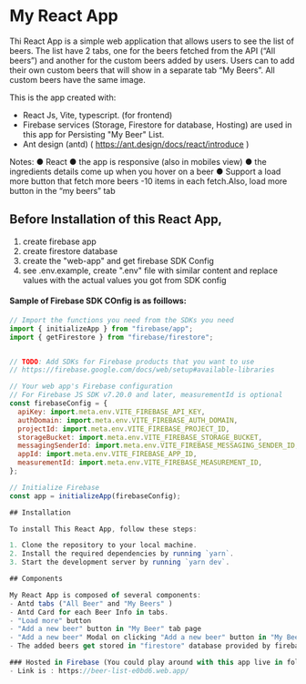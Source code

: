 # My React App

Thi React App is a simple web application that allows users to see the list of beers. The list have 2 tabs, one for the beers fetched from the API (“All beers”) and another for the custom beers added by users. Users can to add their own custom beers that will show in a separate tab “My Beers”. All custom beers have the same image.

This is the app created with:
-  React Js, Vite, typescript. (for frontend)
- Firebase services (Storage, Firestore for database, Hosting) are used in this app for Persisting "My Beer" List.
- Ant design (antd) ( https://ant.design/docs/react/introduce )

Notes:
● React 
● the app is responsive (also in mobiles view)
● the ingredients details come up when you hover on a beer
● Support a load more button that fetch more beers -10 items in each fetch.Also, load more button in the “my beers” tab

## Before Installation of this React App,
1. create firebase app
2. create firestore database 
3. create the "web-app" and get firebase SDK Config
4. see .env.example, create ".env" file with similar content and replace values with the actual values you got from SDK config
#### Sample of Firebase SDK COnfig is as foillows:
```jsx
// Import the functions you need from the SDKs you need
import { initializeApp } from "firebase/app";
import { getFirestore } from "firebase/firestore";


// TODO: Add SDKs for Firebase products that you want to use
// https://firebase.google.com/docs/web/setup#available-libraries

// Your web app's Firebase configuration
// For Firebase JS SDK v7.20.0 and later, measurementId is optional
const firebaseConfig = {
  apiKey: import.meta.env.VITE_FIREBASE_API_KEY,
  authDomain: import.meta.env.VITE_FIREBASE_AUTH_DOMAIN,
  projectId: import.meta.env.VITE_FIREBASE_PROJECT_ID,
  storageBucket: import.meta.env.VITE_FIREBASE_STORAGE_BUCKET,
  messagingSenderId: import.meta.env.VITE_FIREBASE_MESSAGING_SENDER_ID,
  appId: import.meta.env.VITE_FIREBASE_APP_ID,
  measurementId: import.meta.env.VITE_FIREBASE_MEASUREMENT_ID,
};

// Initialize Firebase
const app = initializeApp(firebaseConfig);

## Installation

To install This React App, follow these steps:

1. Clone the repository to your local machine.
2. Install the required dependencies by running `yarn`.
3. Start the development server by running `yarn dev`.

## Components

My React App is composed of several components:
- Antd tabs ("All Beer" and "My Beers" )
- Antd Card for each Beer Info in tabs.
- "Load more" button
- "Add a new beer" button in "My Beer" tab page
- "Add a new beer" Modal on clicking "Add a new beer" button in "My Beer" tab page
- The added beers get stored in "firestore" database provided by firebase

### Hosted in Firebase (You could play around with this app live in following URL)
- Link is : https://beer-list-e0bd6.web.app/ 


